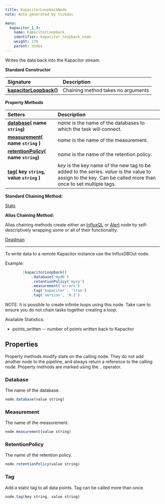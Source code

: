 ```yaml
---
title: KapacitorLoopbackNode
note: Auto generated by tickdoc

menu:
  kapacitor_1_3:
    name: KapacitorLoopback
    identifier: kapacitor_loopback_node
    weight: 170
    parent: nodes
---
```


Writes the data back into the Kapacitor stream.

**Standard Constructor**

| Signature |  Description |
|:----------|:--|
| **[kapacitorLoopback](#example)()** | Chaining method takes no arguments   |

**Property Methods**

| Setters | Description |
|:-----------|:---|
| **[database](#database)( name `string`)** | _name_ is the name of the databases to which the task will connect. |
| **[measurement](#measurement)( name `string` )** | _name_ is the name of the measurement. |
| **[retentionPolicy](#retentionpolicy)( name `string`)** | _name_ is the name of the retention policy. |
| **[tag](#tag)( key `string`, value `string` )** | _key_ is the key name of the new tag to be added to the series.  _value_ is the value to assign to the key.  Can be called more than once to set multiple tags. |

**Standard Chaining Method:**

[Stats](/kapacitor/v1.3/nodes/stats_node/)

**Alias Chaining Method:**

Alias chaining methods create either an [InfluxQL](/kapacitor/v1.3/nodes/influx_q_l_node/) or [Alert](/kapacitor/v1.3/nodes/alert_node/) node by self-descriptively wrapping some or all of their functionality.  

  [Deadman](/kapacitor/v1.3/nodes/alert_node/#deadman)

<hr/>

To write data to a remote Kapacitor instance use the InfluxDBOut node.
<a id="example"></a>

Example:


```javascript
        |kapacitorLoopback()
            .database('mydb')
            .retentionPolicy('myrp')
            .measurement('errors')
            .tag('kapacitor', 'true')
            .tag('version', '0.2')
```


NOTE: It is possible to create infinite loops using this node.
Take care to ensure you do not chain tasks together creating a loop.

Available Statistics:

* points_written -- number of points written back to Kapacitor


<!--
Index
-----

### Properties

-	[Database](/kapacitor/v1.3/nodes/kapacitor_loopback_node/#database)
-	[Measurement](/kapacitor/v1.3/nodes/kapacitor_loopback_node/#measurement)
-	[RetentionPolicy](/kapacitor/v1.3/nodes/kapacitor_loopback_node/#retentionpolicy)
-	[Tag](/kapacitor/v1.3/nodes/kapacitor_loopback_node/#tag)

### Chaining Methods

-	[Deadman](/kapacitor/v1.3/nodes/kapacitor_loopback_node/#deadman)
-	[Stats](/kapacitor/v1.3/nodes/kapacitor_loopback_node/#stats)
-->


Properties
----------

Property methods modify state on the calling node.
They do not add another node to the pipeline, and always return a reference to the calling node.
Property methods are marked using the `.` operator.


### Database

The name of the database.


```javascript
node.database(value string)
```


### Measurement

The name of the measurement.


```javascript
node.measurement(value string)
```


### RetentionPolicy

The name of the retention policy.


```javascript
node.retentionPolicy(value string)
```


### Tag

Add a static tag to all data points.
Tag can be called more than once.



```javascript
node.tag(key string, value string)
```

<!--
Chaining Methods
----------------

Chaining methods create a new node in the pipeline as a child of the calling node.
They do not modify the calling node.
Chaining methods are marked using the `|` operator.


### Deadman

Helper function for creating an alert on low throughput, a.k.a. deadman&#39;s switch.

- Threshold -- trigger alert if throughput drops below threshold in points/interval.
- Interval -- how often to check the throughput.
- Expressions -- optional list of expressions to also evaluate. Useful for time of day alerting.

Example:


```javascript
    var data = stream
        |from()...
    // Trigger critical alert if the throughput drops below 100 points per 10s and checked every 10s.
    data
        |deadman(100.0, 10s)
    //Do normal processing of data
    data...
```

The above is equivalent to this
Example:


```javascript
    var data = stream
        |from()...
    // Trigger critical alert if the throughput drops below 100 points per 10s and checked every 10s.
    data
        |stats(10s)
            .align()
        |derivative('emitted')
            .unit(10s)
            .nonNegative()
        |alert()
            .id('node \'stream0\' in task \'{{ .TaskName }}\'')
            .message('{{ .ID }} is {{ if eq .Level "OK" }}alive{{ else }}dead{{ end }}: {{ index .Fields "emitted" | printf "%0.3f" }} points/10s.')
            .crit(lambda: "emitted" <= 100.0)
    //Do normal processing of data
    data...
```

The `id` and `message` alert properties can be configured globally via the &#39;deadman&#39; configuration section.

Since the [AlertNode](/kapacitor/v1.3/nodes/alert_node/) is the last piece it can be further modified as usual.
Example:


```javascript
    var data = stream
        |from()...
    // Trigger critical alert if the throughput drops below 100 points per 10s and checked every 10s.
    data
        |deadman(100.0, 10s)
            .slack()
            .channel('#dead_tasks')
    //Do normal processing of data
    data...
```

You can specify additional lambda expressions to further constrain when the deadman&#39;s switch is triggered.
Example:


```javascript
    var data = stream
        |from()...
    // Trigger critical alert if the throughput drops below 100 points per 10s and checked every 10s.
    // Only trigger the alert if the time of day is between 8am-5pm.
    data
        |deadman(100.0, 10s, lambda: hour("time") >= 8 AND hour("time") <= 17)
    //Do normal processing of data
    data...
```



```javascript
node|deadman(threshold float64, interval time.Duration, expr ...ast.LambdaNode)
```

Returns: [AlertNode](/kapacitor/v1.3/nodes/alert_node/)


### Stats

Create a new stream of data that contains the internal statistics of the node.
The interval represents how often to emit the statistics based on real time.
This means the interval time is independent of the times of the data points the source node is receiving.


```javascript
node|stats(interval time.Duration)
```

Returns: [StatsNode](/kapacitor/v1.3/nodes/stats_node/)
-->
